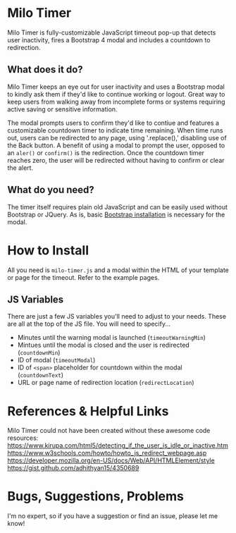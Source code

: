 # Milo Timer
Milo Timer is fully-customizable JavaScript timeout pop-up that detects user inactivity, fires a Bootstrap 4 modal and includes a countdown to redirection.
## What does it do? 
Milo Timer keeps an eye out for user inactivity and uses a Bootstrap modal to kindly ask them if they'd like to continue working or logout. Great way to keep users from walking away from incomplete forms or systems requiring active saving or sensitive information.  

The modal prompts users to confirm they'd like to contiue and features a customizable countdown timer to indicate time remaining. When time runs out, users can be redirected to any page, using '.replace(),' disabling use of the Back button.  A benefit of using a modal to prompt the user, opposed to an `aler()` or `confirm()` is the redirection.  Once the countdown timer reaches zero, the user will be redirected without having to confirm or clear the alert. 

## What do you need? 
The timer itself requires plain old JavaScript and can be easily used without Bootstrap or JQuery.  As is, basic [Bootstrap installation](https://getbootstrap.com/) is necessary for the modal. 

# How to Install
All you need is `milo-timer.js` and a modal within the HTML of your template or page for the timeout.  Refer to the example pages.

## JS Variables
There are just a few JS variables you'll need to adjust to your needs.  These are all at the top of the JS file.  You will need to specify... 

- Minutes until the warning modal is launched (`timeoutWarningMin`) 
- Mintues until the modal is closed and the user is redirected (`countdownMin`)
- ID of modal (`timeoutModal`)
- ID of `<span>` placeholder for countdown within the modal (`countdownText`)
- URL or page name of redirection location (`redirectLocation`)

# References & Helpful Links
Milo Timer could not have been created without these awesome code resources:
https://www.kirupa.com/html5/detecting_if_the_user_is_idle_or_inactive.htm
https://www.w3schools.com/howto/howto_js_redirect_webpage.asp
https://developer.mozilla.org/en-US/docs/Web/API/HTMLElement/style
https://gist.github.com/adhithyan15/4350689

# Bugs, Suggestions, Problems
I'm no expert, so if you have a suggestion or find an issue, please let me know! 
